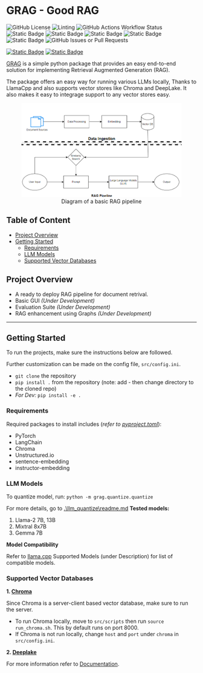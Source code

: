 # GRAG - Good RAG

![GitHub License](https://img.shields.io/github/license/arjbingly/Capstone_5)
![Linting](https://img.shields.io/github/actions/workflow/status/arjbingly/Capstone_5/sphinx-gitpg.yml?label=Docs)
![GitHub Actions Workflow Status](https://img.shields.io/github/actions/workflow/status/arjbingly/Capstone_5/build_linting.yml?label=Linting)
![Static Badge](https://img.shields.io/badge/Tests-passing-darggreen)
![Static Badge](https://img.shields.io/badge/docstring%20style-google-yellow)
![Static Badge](https://img.shields.io/badge/linter%20-ruff-yellow)
![Static Badge](https://img.shields.io/badge/buildstyle-hatchling-purple?labelColor=white)
![Static Badge](https://img.shields.io/badge/codestyle-pyflake-purple?labelColor=white)
![GitHub Issues or Pull Requests](https://img.shields.io/github/issues-pr/arjbingly/Capstone_5)

[![Static Badge][Documentation-badge]][Docuementation-url]
[![Static Badge][Cookbooks-badge]][Cookbooks-url]

[GRAG](https://arjbingly.github.io/Capstone_5/) is a simple python package that provides an easy end-to-end solution for implementing Retrieval Augmented Generation (RAG).

The package offers an easy way for running various LLMs locally, Thanks to LlamaCpp and also supports vector stores like Chroma and DeepLake. It also makes it easy to integrage support to any vector stores easy.

<figure>
    <img src="documentation/basic_RAG_pipeline.png" alt="Diagram of a basic RAG pipeline">
    <figcaption style="text-align: center;"
    >Diagram of a basic RAG pipeline</figcaption>
</figure>

## Table of Content

- [Project Overview](#project-overview--change-this-to-features--)
- [Getting Started](#getting-started)
  - [Requirements](#requirements)
  - [LLM Models](#llm-models)
  - [Supported Vector Databases](#supported-vector-databases)

## Project Overview

- A ready to deploy RAG pipeline for document retrival.
- Basic GUI _(Under Development)_
- Evaluation Suite _(Under Development)_
- RAG enhancement using Graphs _(Under Development)_

---

## Getting Started

To run the projects, make sure the instructions below are followed.

Further customization can be made on the config file, `src/config.ini`.

- `git clone` the repository
- `pip install .` from the repository (note: add - then change directory to the cloned repo)
- _For Dev:_ `pip install -e .`

### Requirements

Required packages to install includes (_refer to [pyproject.toml](pyproject.toml)_):

- PyTorch
- LangChain
- Chroma
- Unstructured.io
- sentence-embedding
- instructor-embedding

### LLM Models

To quantize model, run:
`python -m grag.quantize.quantize`

For more details, go to [.\llm_quantize\readme.md](.\llm_quantize\readme.md)
**Tested models:**

1. Llama-2 7B, 13B
2. Mixtral 8x7B
3. Gemma 7B

**Model Compatibility**

Refer to [llama.cpp](https://github.com/ggerganov/llama.cpp) Supported Models (under Description) for list of compatible models.

### Supported Vector Databases

**1. [Chroma](https://www.trychroma.com)**

Since Chroma is a server-client based vector database, make sure to run the server.

- To run Chroma locally, move to `src/scripts` then run `source run_chroma.sh`. This by default runs on port 8000.
- If Chroma is not run locally, change `host` and `port` under `chroma` in `src/config.ini`.

**2. [Deeplake](https://www.deeplake.ai/)**


For more information refer to [Documentation](https://arjbingly.github.io/Capstone_5/).  


[Documentation-badge]: https://img.shields.io/badge/Documentation-red.svg?style=for-the-badge
[Docuementation-url]: https://g-rag.org
[Cookbooks-badge]: https://img.shields.io/badge/Cookbooks-blue?style=for-the-badge
[Cookbooks-url]: https://g-rag.org/auto_examples_index.html
